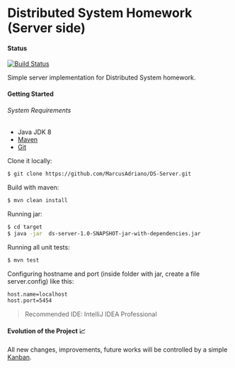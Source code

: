 

# Distributed System Homework (Server side)

#### Status

[![Build Status](https://travis-ci.org/MarcusAdriano/DS-Server.svg?branch=master)](https://travis-ci.org/MarcusAdriano/DS-Server)

Simple server implementation for Distributed System homework.

#### Getting Started

###### System Requirements

- Java JDK 8
- [Maven](https://maven.apache.org/)
- [Git](https://git-scm.com/)

Clone it locally:

```bash
$ git clone https://github.com/MarcusAdriano/DS-Server.git
```


Build with maven:

```bash
$ mvn clean install
```

Running jar:

```bash
$ cd target
$ java -jar  ds-server-1.0-SNAPSHOT-jar-with-dependencies.jar 
```

Running all unit tests:

```bash
$ mvn test
```

Configuring hostname and port (inside folder with jar, create a file server.config) like this:
```bash
host.name=localhost
host.port=5454
```

> Recommended IDE: IntelliJ IDEA Professional

#### Evolution of the Project :chart_with_upwards_trend:

All new changes, improvements, future works will be controlled by a simple [Kanban](https://github.com/MarcusAdriano/DS-Server/projects).
   
